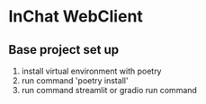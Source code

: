 # InChat WebClient

## Base project set up

1. install virtual environment with poetry
2. run command 'poetry install'
3. run command streamlit or gradio run command